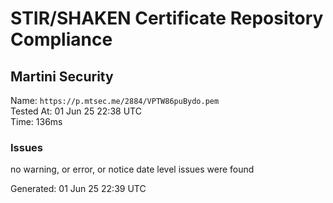 # STIR/SHAKEN Certificate Repository Compliance

## Martini Security

Name: `https://p.mtsec.me/2884/VPTW86puBydo.pem`\
Tested At: 01 Jun 25 22:38 UTC\
Time: 136ms

### Issues

no warning, or error, or notice date level issues were found

Generated: 01 Jun 25 22:39 UTC